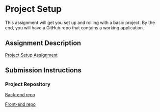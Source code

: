 # Project Setup
This assignment will get you set up and rolling with a basic project. By the end, you will have a GitHub repo that contains a working application.

## Assignment Description
[Project Setup Assignment](https://education.launchcode.org/liftoff/modules/assignments/project-setup)

## Submission Instructions

### Project Repository
[Back-end repo](https://github.com/Jul-2022-LC-LiftOff/HabitYouHeard)


[Front-end repo](https://github.com/Jul-2022-LC-LiftOff/Habit-You-Heard-Frontend)
